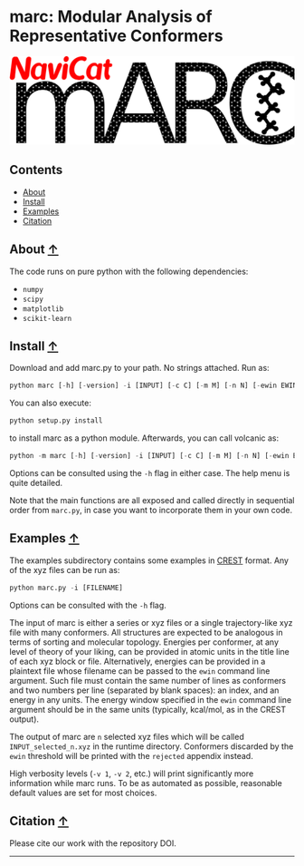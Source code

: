 marc: Modular Analysis of Representative Conformers
==============================================
<!-- zenodo badge will go here -->

![marc logo](./images/marc_logo.png)

## Contents
* [About](#about-)
* [Install](#install-)
* [Examples](#examples-)
* [Citation](#citation-)

## About [↑](#about)

The code runs on pure python with the following dependencies: 
- `numpy`
- `scipy`
- `matplotlib`
- `scikit-learn`


## Install [↑](#install)

Download and add marc.py to your path. No strings attached. Run as:

```python
python marc [-h] [-version] -i [INPUT] [-c C] [-m M] [-n N] [-ewin EWIN] [-efile EFILE] [-v VERB] [-pm PLOTMODE]
```

You can also execute:

```python 
python setup.py install
```

to install marc as a python module. Afterwards, you can call volcanic as:

```python 
python -m marc [-h] [-version] -i [INPUT] [-c C] [-m M] [-n N] [-ewin EWIN] [-efile EFILE] [-v VERB] [-pm PLOTMODE]
```

Options can be consulted using the `-h` flag in either case. The help menu is quite detailed. 

Note that the main functions are all exposed and called directly in sequential order from `marc.py`, in case you want to incorporate them in your own code.

## Examples [↑](#examples)

The examples subdirectory contains some examples in [CREST](https://xtb-docs.readthedocs.io/en/latest/crest.html) format. Any of the xyz files can be run as:

```python
python marc.py -i [FILENAME]
```

Options can be consulted with the `-h` flag.

The input of marc is either a series or xyz files or a single trajectory-like xyz file with many conformers. All structures are expected to be analogous in terms of sorting and molecular topology. Energies per conformer, at any level of theory of your liking, can be provided in atomic units in the title line of each xyz block or file. Alternatively, energies can be provided in a plaintext file whose filename can be passed to the `ewin` command line argument. Such file must contain the same number of lines as conformers and two numbers per line (separated by blank spaces): an index, and an energy in any units. The energy window specified in the `ewin` command line argument should be in the same units (typically, kcal/mol, as in the CREST output).

The output of marc are `n` selected xyz files which will be called `INPUT_selected_n.xyz` in the runtime directory. Conformers discarded by the `ewin` threshold will be printed with the `rejected` appendix instead.

High verbosity levels (`-v 1`, `-v 2`, etc.) will print significantly more information while marc runs. To be as automated as possible, reasonable default values are set for most choices.


## Citation [↑](#citation)

Please cite our work with the repository DOI.

---


